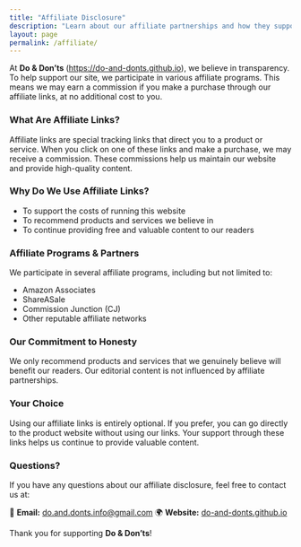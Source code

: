 ```yaml
---
title: "Affiliate Disclosure"
description: "Learn about our affiliate partnerships and how they support Do & Don’ts."
layout: page
permalink: /affiliate/
---
```


At **Do & Don’ts** (https://do-and-donts.github.io), we believe in transparency. To help support our site, we participate in various affiliate programs. This means we may earn a commission if you make a purchase through our affiliate links, at no additional cost to you.

### **What Are Affiliate Links?**
Affiliate links are special tracking links that direct you to a product or service. When you click on one of these links and make a purchase, we may receive a commission. These commissions help us maintain our website and provide high-quality content.

### **Why Do We Use Affiliate Links?**
- To support the costs of running this website
- To recommend products and services we believe in
- To continue providing free and valuable content to our readers

### **Affiliate Programs & Partners**
We participate in several affiliate programs, including but not limited to:
- Amazon Associates
- ShareASale
- Commission Junction (CJ)
- Other reputable affiliate networks

### **Our Commitment to Honesty**
We only recommend products and services that we genuinely believe will benefit our readers. Our editorial content is not influenced by affiliate partnerships.

### **Your Choice**
Using our affiliate links is entirely optional. If you prefer, you can go directly to the product website without using our links. Your support through these links helps us continue to provide valuable content.

### **Questions?**
If you have any questions about our affiliate disclosure, feel free to contact us at:

📧 **Email:** [do.and.donts.info@gmail.com](mailto:do.and.donts.info@gmail.com)
🌍 **Website:** [do-and-donts.github.io](https://do-and-donts.github.io)

Thank you for supporting **Do & Don’ts**!